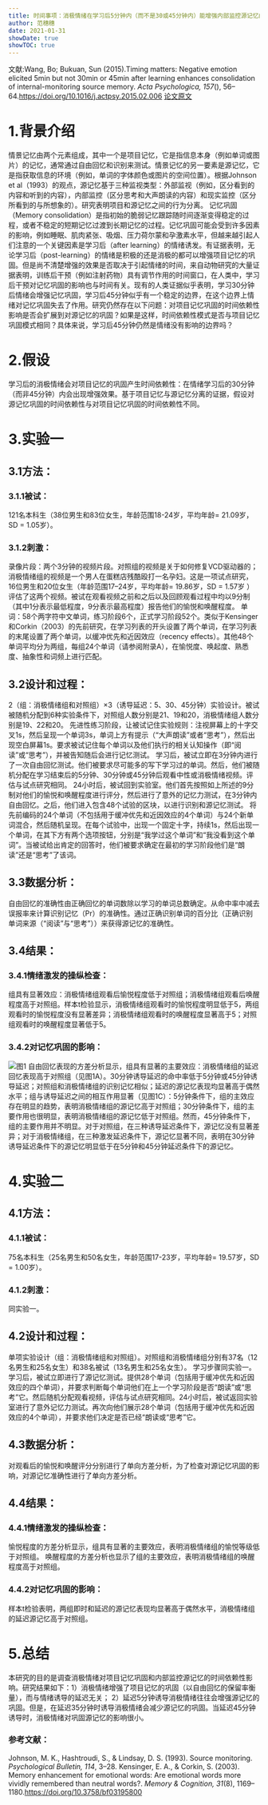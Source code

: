 ```yaml
---
title: 时间事项：消极情绪在学习后5分钟内（而不是30或45分钟内）能增强内部监控源记忆的巩固
author: 范穗穗
date: 2021-01-31
showDate: true
showTOC: true
---
```

文献:Wang, Bo; Bukuan, Sun (2015).Timing matters: Negative emotion elicited 5min but not 30min or 45min after learning enhances consolidation of internal-monitoring source memory. *Acta Psychologica, 157*(), 56–64.https://doi.org/10.1016/j.actpsy.2015.02.006
[论文原文](../Source_Files/2021-01-31-FSS2.pdf)
# 1.背景介绍
情景记忆由两个元素组成，其中一个是项目记忆，它是指信息本身（例如单词或图片）的记忆，通常通过自由回忆和识别来测试。情景记忆的另一要素是源记忆，它是指获取信息的环境（例如，单词的字体颜色或图片的空间位置）。根据Johnson et al（1993）的观点，源记忆基于三种监视类型：外部监视（例如，区分看到的内容和听到的内容），内部监控（区分思考和大声朗读的内容）和现实监控（区分所看到的与所想象的）。研究表明项目和源记忆之间的行为分离。
记忆巩固（Memory consolidation）是指初始的脆弱记忆跟踪随时间逐渐变得稳定的过程，或者不稳定的短期记忆过渡到长期记忆的过程。记忆巩固可能会受到许多因素的影响，例如睡眠、肌肉紧张、吸烟、压力荷尔蒙和孕激素水平，但越来越引起人们注意的一个关键因素是学习后（after learning）的情绪诱发。有证据表明，无论学习后（post-learning）的情绪是积极的还是消极的都可以增强项目记忆的巩固。但是尚不清楚增强的效果是否取决于引起情绪的时间，来自动物研究的大量证据表明，训练后干预（例如注射药物）具有调节作用的时间窗口，在人类中，学习后干预对记忆巩固的影响也与时间有关。现有的人类证据似乎表明，学习30分钟后情绪会增强记忆巩固，学习后45分钟似乎有一个稳定的边界，在这个边界上情绪对记忆巩固失去了作用。研究仍然存在以下问题：对项目记忆巩固的时间依赖性影响是否会扩展到对源记忆的巩固？如果是这样，时间依赖性模式是否与项目记忆巩固模式相同？具体来说，学习后45分钟仍然是情绪没有影响的边界吗？
# 2.假设
学习后的消极情绪会对项目记忆的巩固产生时间依赖性：在情绪学习后的30分钟（而非45分钟）内会出现增强效果。基于项目记忆与源记忆分离的证据，假设对源记忆巩固的时间依赖性与对项目记忆巩固的时间依赖性不同。
# 3.实验一
## 3.1方法：
### 3.1.1被试：
121名本科生（38位男生和83位女生，年龄范围18-24岁，平均年龄= 21.09岁，SD = 1.05岁）。
### 3.1.2刺激：
录像片段：两个3分钟的视频片段。对照组的视频是关于如何修复VCD驱动器的；消极情绪组的视频是一个男人在蛋糕店残酷殴打一名孕妇。这是一项试点研究，16位男生和20位女生（年龄范围17–24岁，平均年龄= 19.86岁，SD = 1.57岁 ）评估了这两个视频。被试在观看视频之前和之后以及回顾观看过程中均以9分制（其中1分表示最低程度，9分表示最高程度）报告他们的愉悦和唤醒程度。
单词：58个两字符中文单词，练习阶段6个，正式学习阶段52个。类似于Kensinger和Corkin（2003）的先前研究，在学习列表的开头设置了两个单词，在学习列表的末尾设置了两个单词，以缓冲优先和近因效应（recency effects）。其他48个单词平均分为两组，每组24个单词（请参阅附录A），在愉悦度、唤起度、熟悉度、抽象性和词频上进行匹配。
## 3.2设计和过程：
2（组：消极情绪组和对照组）×3（诱导延迟：5、30、45分钟）实验设计。被试被随机分配到6种实验条件下，对照组人数分别是21、19和20，消极情绪组人数分别是19、22和20。
先进性练习阶段，让被试记住实验规则：注视屏幕上的十字交叉1s，然后呈现一个单词3s，单词上方有提示（“大声朗读”或者“思考”），然后出现空白屏幕1s。要求被试记住每个单词以及他们执行的相关认知操作（即“阅读”或“思考”），并被告知随后会进行记忆测试。
学习后，被试立即在3分钟内进行了一次自由回忆测试。他们被要求尽可能多的写下学习过的单词。然后，他们被随机分配在学习结束后的5分钟、30分钟或45分钟后观看中性或消极情绪视频。评估与试点研究相同。
24小时后，被试回到实验室。他们首先按照如上所述的9分制对他们的愉悦和唤醒程度进行评分，然后进行了意外的记忆力测试，在3分钟内自由回忆。之后，他们进入包含48个试验的区块，以进行识别和源记忆测试。
将先前编码的24个单词（不包括用于缓冲优先和近因效应的4个单词）与24个新单词混合，然后随机呈现。在每个试验中，出现一个固定十字，持续1s，然后出现一个单词，在其下方有两个选项按钮，分别是“我学过这个单词”和“我没看到这个单词”。当被试给出肯定的回答时，他们被要求确定在最初的学习阶段他们是“朗读”还是“思考”了该词。
## 3.3数据分析：
自由回忆的准确性由正确回忆的单词数除以学习的单词总数确定。从命中率中减去误报率来计算识别记忆（Pr）的准确性。通过正确识别单词的百分比（正确识别单词来源（“阅读”与“思考”））来获得源记忆的准确性。
## 3.4结果：
### 3.4.1情绪激发的操纵检查：
组具有显著效应：消极情绪组观看后愉悦程度低于对照组；消极情绪组观看后唤醒程度高于对照组。样本t检验显示，消极情绪组观看时的愉悦程度明显低于5，两组观看时的愉悦程度没有显著差异；消极情绪组观看时的唤醒程度显著高于5；对照组观看时的唤醒程度显著低于5。
### 3.4.2对记忆巩固的影响：
![图1](../Supporting_Information/2021-01-31-FSS2-Fig1.png)
自由回忆表现的方差分析显示，组具有显著的主要效应：消极情绪组的延迟回忆表现高于对照组（见图1A）。30分钟诱导延迟的命中率低于5分钟或45分钟诱导延迟；对照组和消极情绪组的识别记忆相似；延迟的源记忆表现均显著高于偶然水平；组与诱导延迟之间的相互作用显著（见图1C）：5分钟条件下，组的主效应存在明显的趋势，表明消极情绪组的源记忆高于对照组；30分钟条件下，组的主要作用也很明显，表明消极情绪组的源记忆低于对照组。然而，45分钟条件下，组的主要作用并不明显。对于对照组，在三种诱导延迟条件下，源记忆没有显著差异；对于消极情绪组，在三种激发延迟条件下，源记忆显著不同，表明在30分钟诱导延迟条件下的源记忆明显低于在5分钟和45分钟延迟条件下的源记忆。
# 4.实验二
## 4.1方法：
### 4.1.1被试：
75名本科生（25名男生和50名女生，年龄范围17-23岁，平均年龄= 19.57岁，SD = 1.00岁）。
### 4.1.2刺激：
同实验一。
## 4.2设计和过程：
单项实验设计（组：消极情绪组和对照组）。对照组和消极情绪组分别有37名（12名男生和25名女生）和38名被试（13名男生和25名女生）。
学习步骤同实验一。学习后，被试立即进行了源记忆测试。提供28个单词（包括用于缓冲优先和近因效应的四个单词），并要求判断每个单词他们在上一个学习阶段是否“朗读”或“思考”它。然后随机分配观看视频，评估与试点研究相同。24小时后，被试返回实验室进行了意外记忆力测试。再次向他们展示28个单词（包括用于缓冲优先和近因效应的4个单词），并要求他们决定是否已经“朗读或“思考”它。
## 4.3数据分析：
对观看后的愉悦和唤醒评分分别进行了单向方差分析，为了检查对源记忆巩固的影响，对源记忆准确性进行了单向方差分析。
## 4.4结果：
### 4.4.1情绪激发的操纵检查：
愉悦程度的方差分析显示，组具有显著的主要效应，表明消极情绪组的愉悦等级低于对照组。
唤醒程度的方差分析也显示了组的主要效应，表明消极情绪组的唤醒程度高于对照组。
### 4.4.2对记忆巩固的影响：
样本t检验表明，两组即时和延迟的源记忆表现均显著高于偶然水平，消极情绪组的延迟源记忆高于对照组。
# 5.总结
本研究的目的是调查消极情绪对项目记忆巩固和内部监控源记忆的时间依赖性影响。研究结果如下：1）消极情绪增强了项目记忆的巩固（以自由回忆的保留率衡量），而与情绪诱导的延迟无关； 2）延迟5分钟诱导消极情绪往往会增强源记忆的巩固。但是，在延迟35分钟时诱导消极情绪会减少源记忆的巩固。当延迟45分钟诱导时，消极情绪对巩固源记忆的影响很小。

### 参考文献：
Johnson, M. K., Hashtroudi, S., & Lindsay, D. S. (1993). Source monitoring. *Psychological Bulletin, 114*, 3–28.
Kensinger, E. A., & Corkin, S. (2003). Memory enhancement for emotional words: Are emotional words more vividly remembered than neutral words?. *Memory & Cognition, 31*(8), 1169–1180.https://doi.org/10.3758/bf03195800
